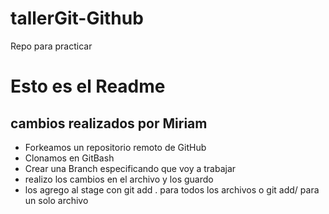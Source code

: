 # tallerGit-Github
Repo para practicar

# Esto es el Readme

## cambios realizados por Miriam
- Forkeamos un repositorio remoto de GitHub
- Clonamos en GitBash
- Crear una Branch especificando que voy a trabajar
- realizo los cambios en el archivo y los guardo
- los agrego al stage con git add . para todos los archivos o git add/ para un solo archivo


